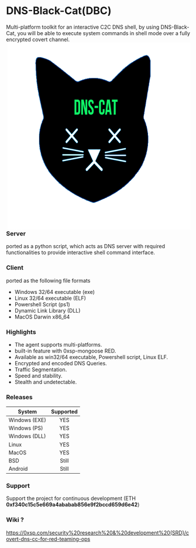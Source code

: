 # DNS-Black-Cat(DBC)
Multi-platform toolkit for an interactive C2C DNS shell, by using DNS-Black-Cat, you will be able to execute system commands in shell mode over a fully encrypted covert channel. 
[<img align="right" src="https://github.com/lawrenceamer/0xsp/blob/master/imgs/DNS-Cat.png?raw=true" height="512" width="500">]()


### Server 
ported as a python script, which acts as DNS server with required functionalities to provide interactive shell command interface.

### Client 
ported as the following file formats 

* Windows 32/64 executable (exe) 
* Linux 32/64 executable (ELF)
* Powershell Script (ps1)
* Dynamic Link Library (DLL)
* MacOS Darwin x86_64 

### Highlights 

* The agent supports multi-platforms.
* built-in feature with 0xsp-mongoose RED. 
* Available as win32/64 executable, Powershell script, Linux ELF.  
* Encrypted and encoded DNS Queries. 
* Traffic Segmentation. 
* Speed and stability. 
* Stealth and undetectable.

### Releases 

|   System      |   Supported   |
| ------------- |:-------------:|
| Windows (EXE) |     YES       | 
| Windows (PS)  |     YES       |
| Windows (DLL) |     YES       |
| Linux         |     YES       |
| MacOS         |     YES       | 
| BSD           |     Still     |
| Android       |     Still     |

### Support 
Support the project for continuous development (ETH **0xf340c15c5e669a4ababab856e9f2bccd659d6e42**)

### Wiki ? 
https://0xsp.com/security%20research%20&%20development%20(SRD)/covert-dns-cc-for-red-teaming-ops
